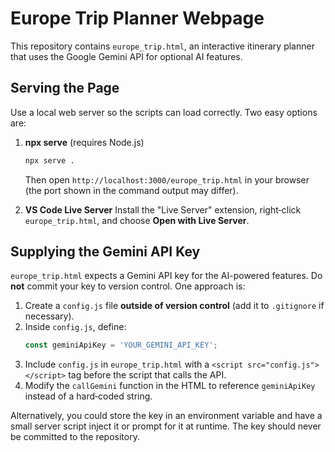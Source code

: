 # Europe Trip Planner Webpage

This repository contains `europe_trip.html`, an interactive itinerary planner that uses the Google Gemini API for optional AI features.

## Serving the Page
Use a local web server so the scripts can load correctly. Two easy options are:

1. **npx serve** (requires Node.js)
   ```bash
   npx serve .
   ```
   Then open `http://localhost:3000/europe_trip.html` in your browser (the port shown in the command output may differ).

2. **VS Code Live Server**
   Install the "Live Server" extension, right‑click `europe_trip.html`, and choose **Open with Live Server**.

## Supplying the Gemini API Key
`europe_trip.html` expects a Gemini API key for the AI-powered features. Do **not** commit your key to version control. One approach is:

1. Create a `config.js` file **outside of version control** (add it to `.gitignore` if necessary).
2. Inside `config.js`, define:
   ```js
   const geminiApiKey = 'YOUR_GEMINI_API_KEY';
   ```
3. Include `config.js` in `europe_trip.html` with a `<script src="config.js"></script>` tag before the script that calls the API.
4. Modify the `callGemini` function in the HTML to reference `geminiApiKey` instead of a hard‑coded string.

Alternatively, you could store the key in an environment variable and have a small server script inject it or prompt for it at runtime. The key should never be committed to the repository.
